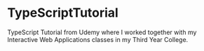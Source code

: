 # TypeScriptTutorial
TypeScript Tutorial from Udemy where I worked together with my Interactive Web Applications classes in my Third Year College.
